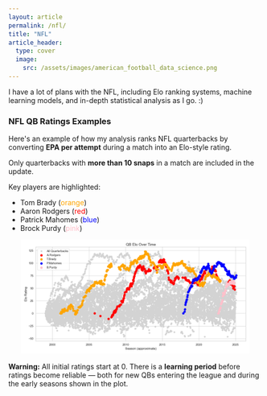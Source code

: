 ```yaml
---
layout: article
permalink: /nfl/
title: "NFL"
article_header:
  type: cover
  image:
    src: /assets/images/american_football_data_science.png
---
```


I have a lot of plans with the NFL, including Elo ranking systems, machine learning models, and in-depth statistical analysis as I go. :)


### NFL QB Ratings Examples

Here's an example of how my analysis ranks NFL quarterbacks by converting **EPA per attempt** during a match into an Elo-style rating.

Only quarterbacks with **more than 10 snaps** in a match are included in the update.

Key players are highlighted:
  - Tom Brady (<span style="color:orange;">orange</span>)
  - Aaron Rodgers (<span style="color:red;">red</span>)
  - Patrick Mahomes (<span style="color:blue;">blue</span>)
  - Brock Purdy (<span style="color:pink;">pink</span>)

<p align="center">
  <img src="/assets/images/qb_elo_fig.png" alt="Quarterback Elo Ratings since 1999" width="90%">
</p>

**Warning:** All initial ratings start at 0. There is a **learning period** before ratings become reliable — both for new QBs entering the league and during the early seasons shown in the plot.
